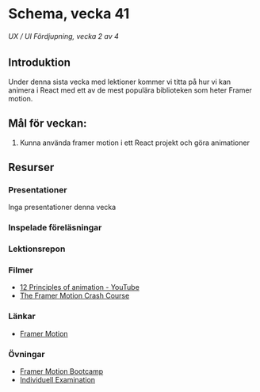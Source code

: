 # Schema, vecka 41
###### UX / UI Fördjupning, vecka 2 av 4

## Introduktion

Under denna sista vecka med lektioner kommer vi titta på hur vi kan animera i React med ett av de mest populära biblioteken som heter Framer motion.

## Mål för veckan:
1. Kunna använda framer motion i ett React projekt och göra animationer


## Resurser

### Presentationer
Inga presentationer denna vecka

### Inspelade föreläsningar


### Lektionsrepon


### Filmer
* [12 Principles of animation - YouTube](https://www.youtube.com/playlist?list=PL-bOh8btec4CXd2ya1NmSKpi92U_l6ZJd)
* [The Framer Motion Crash Course](https://www.youtube.com/watch?v=znbCa4Rr054)

### Länkar
* [Framer Motion](https://www.framer.com/motion/)

### Övningar
* [Framer Motion Bootcamp](https://github.com/fu-ux-ui-adv-fe23/week-42-exercise-framer-motion-bootcamp)
* [Individuell Examination](https://github.com/fu-ux-ui-adv-fe23/examination-ux-ui-interval)






